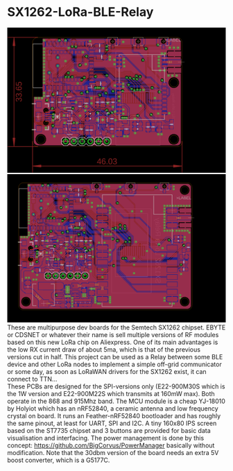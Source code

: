 # SX1262-LoRa-BLE-Relay
![LoraBLERelay22](https://github.com/BigCorvus/SX1262-LoRa-BLE-Relay/blob/master/LORA-BLE-RelayBrd22dbm.png)
![LoraBLERelay30](https://github.com/BigCorvus/SX1262-LoRa-BLE-Relay/blob/master/LORA-BLE-RelayBrd30dbm.png)
These are multipurpose dev boards for the Semtech SX1262 chipset. EBYTE or CDSNET or whatever their name is sell multiple versions of RF modules based on this new LoRa chip on Aliexpress. One of its main advantages is the low RX current draw of about 5ma, which is that of the previous versions cut in half. This project can be used as a Relay between some BLE device and other LoRa nodes to implement a simple off-grid communicator or some day, as soon as LoRaWAN drivers for the SX1262 exist, it can connect to TTN...  
These PCBs are designed for the SPI-versions only (E22-900M30S which is the 1W version and E22-900M22S which transmits at 160mW max). Both operate in the 868 and 915Mhz band.  The MCU module is a cheap YJ-18010 by Holyiot which has an nRF52840, a ceramic antenna and low frequency crystal on board. It runs an Feather-nRF52840 bootloader and has roughly the same pinout, at least for UART, SPI and I2C. A tiny 160x80 IPS screen based on the ST7735 chipset and 3 buttons are provided for basic data visualisation and interfacing. The power management is done by this concept: https://github.com/BigCorvus/PowerManager basically without modification. Note that the 30dbm version of the board needs an extra 5V boost converter, which is a G5177C. 



